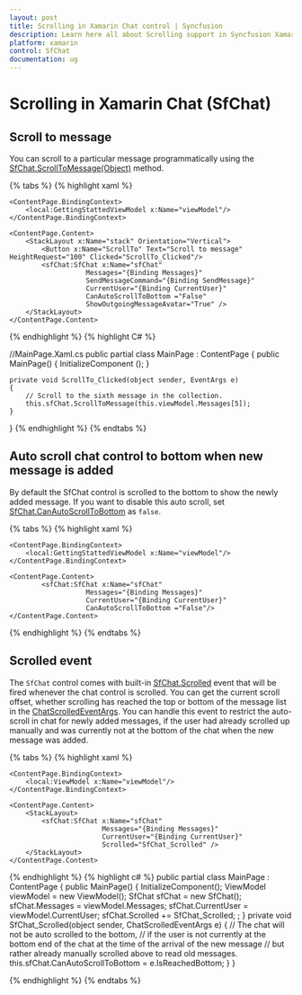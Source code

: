 ```yaml
---
layout: post
title: Scrolling in Xamarin Chat control | Syncfusion
description: Learn here all about Scrolling support in Syncfusion Xamarin Chat (SfChat) control and more.
platform: xamarin
control: SfChat
documentation: ug
---
```


# Scrolling in Xamarin Chat (SfChat)

## Scroll to message

You can scroll to a particular message programmatically using the [SfChat.ScrollToMessage(Object)](https://help.syncfusion.com/cr/xamarin/Syncfusion.XForms.Chat.SfChat.html#Syncfusion_XForms_Chat_SfChat_ScrollToMessage_System_Object_) method.

{% tabs %}
{% highlight xaml %}
<?xml version="1.0" encoding="utf-8" ?>
<ContentPage xmlns="http://xamarin.com/schemas/2014/forms"
             xmlns:x="http://schemas.microsoft.com/winfx/2009/xaml"
             xmlns:sfChat="clr-namespace:Syncfusion.XForms.Chat;assembly=Syncfusion.SfChat.XForms"
             xmlns:local="clr-namespace:GettingStarted"
             x:Class="GettingStarted.MainPage">

    <ContentPage.BindingContext>
        <local:GettingStattedViewModel x:Name="viewModel"/>
    </ContentPage.BindingContext>
    
    <ContentPage.Content>
        <StackLayout x:Name="stack" Orientation="Vertical">
            <Button x:Name="ScrollTo" Text="Scroll to message" HeightRequest="100" Clicked="ScrollTo_Clicked"/>
            <sfChat:SfChat x:Name="sfChat"
                       Messages="{Binding Messages}"
                       SendMessageCommand="{Binding SendMessage}"
                       CurrentUser="{Binding CurrentUser}"
                       CanAutoScrollToBottom ="False"
                       ShowOutgoingMessageAvatar="True" />
        </StackLayout>
    </ContentPage.Content>
</ContentPage>
{% endhighlight %}
{% highlight C# %}

//MainPage.Xaml.cs
public partial class MainPage : ContentPage
{
    public MainPage()
    {
        InitializeComponent ();
    }

    private void ScrollTo_Clicked(object sender, EventArgs e)
    {
        // Scroll to the sixth message in the collection.
        this.sfChat.ScrollToMessage(this.viewModel.Messages[5]);
    }
}
{% endhighlight %}
{% endtabs %}


## Auto scroll chat control to bottom when new message is added

By default the SfChat control is scrolled to the bottom to show the newly added message. If you want to disable this auto scroll, set [SfChat.CanAutoScrollToBottom](https://help.syncfusion.com/cr/xamarin/Syncfusion.XForms.Chat.SfChat.html#Syncfusion_XForms_Chat_SfChat_CanAutoScrollToBottom) as `false`.

{% tabs %}
{% highlight xaml %}
<?xml version="1.0" encoding="utf-8" ?>
<ContentPage xmlns="http://xamarin.com/schemas/2014/forms"
             xmlns:x="http://schemas.microsoft.com/winfx/2009/xaml"
             xmlns:sfChat="clr-namespace:Syncfusion.XForms.Chat;assembly=Syncfusion.SfChat.XForms"
             xmlns:local="clr-namespace:GettingStarted"
             x:Class="GettingStarted.MainPage">

    <ContentPage.BindingContext>
        <local:GettingStattedViewModel x:Name="viewModel"/>
    </ContentPage.BindingContext>
    
    <ContentPage.Content>
            <sfChat:SfChat x:Name="sfChat"
                       Messages="{Binding Messages}"
                       CurrentUser="{Binding CurrentUser}"
                       CanAutoScrollToBottom ="False"/>
    </ContentPage.Content>
</ContentPage>
{% endhighlight %}
{% endtabs %}

## Scrolled event

The `SfChat` control comes with built-in [SfChat.Scrolled](https://help.syncfusion.com/cr/xamarin/Syncfusion.XForms.Chat.SfChat.html) event that will be fired whenever the chat control is scrolled. You can get the current scroll offset, whether scrolling has reached the top or bottom of the message list in the [ChatScrolledEventArgs](https://help.syncfusion.com/cr/xamarin/Syncfusion.XForms.Chat.ChatScrolledEventArgs.html). You can handle this event to restrict the auto-scroll in chat for newly added messages, if the user had already scrolled up manually and was currently not at the bottom of the chat when the new message was added. 

{% tabs %}
{% highlight xaml %}
<?xml version="1.0" encoding="utf-8" ?>
<ContentPage xmlns="http://xamarin.com/schemas/2014/forms"
             xmlns:x="http://schemas.microsoft.com/winfx/2009/xaml"
             xmlns:sfChat="clr-namespace:Syncfusion.XForms.Chat;assembly=Syncfusion.SfChat.XForms"
             xmlns:local="clr-namespace:GettingStarted"
             x:Class="GettingStarted.MainPage">

    <ContentPage.BindingContext>
        <local:ViewModel x:Name="viewModel"/>
    </ContentPage.BindingContext>

    <ContentPage.Content>
        <StackLayout>
            <sfChat:SfChat x:Name="sfChat"      
                           Messages="{Binding Messages}"
                           CurrentUser="{Binding CurrentUser}"
                           Scrolled="SfChat_Scrolled" />
        </StackLayout>
    </ContentPage.Content>
</ContentPage>       
{% endhighlight %}
{% highlight c# %}
public partial class MainPage : ContentPage
{
    public MainPage()
    {
        InitializeComponent();
        ViewModel viewModel = new ViewModel();
        SfChat sfChat = new SfChat();
        sfChat.Messages = viewModel.Messages;
        sfChat.CurrentUser = viewModel.CurrentUser;
        sfChat.Scrolled += SfChat_Scrolled; ;
    }
    private void SfChat_Scrolled(object sender, ChatScrolledEventArgs e)
    {
        // The chat will not be auto scrolled to the bottom,
        // if the user is not currently at the bottom end of the chat at the time of the arrival of the new message
        // but rather already manually scrolled above to read old messages.
        this.sfChat.CanAutoScrollToBottom = e.IsReachedBottom;
    }
}

{% endhighlight %}
{% endtabs %}
